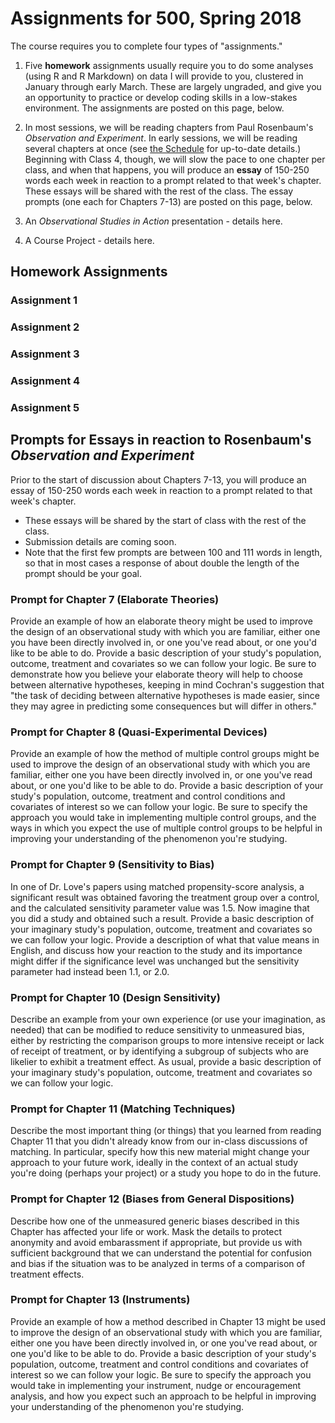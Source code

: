 # Assignments for 500, Spring 2018

The course requires you to complete four types of "assignments." 

1. Five **homework** assignments usually require you to do some analyses (using R and R Markdown) on data I will provide to you, clustered in January through early March. These are largely ungraded, and give you an opportunity to practice or develop coding skills in a low-stakes environment. The assignments are posted on this page, below.

2. In most sessions, we will be reading chapters from Paul Rosenbaum's *Observation and Experiment*. In early sessions, we will be reading several chapters at once (see [the Schedule](https://github.com/THOMASELOVE/500-2018/blob/master/SCHEDULE.md) for up-to-date details.) Beginning with Class 4, though, we will slow the pace to one chapter per class, and when that happens, you will produce an **essay** of 150-250 words each week in reaction to a prompt related to that week's chapter. These essays will be shared with the rest of the class. The essay prompts (one each for Chapters 7-13) are posted on this page, below. 

3. An *Observational Studies in Action* presentation - details here.

4. A Course Project - details here.

## Homework Assignments

### Assignment 1

### Assignment 2

### Assignment 3

### Assignment 4

### Assignment 5

## Prompts for Essays in reaction to Rosenbaum's *Observation and Experiment*

Prior to the start of discussion about Chapters 7-13, you will produce an essay of 150-250 words each week in reaction to a prompt related to that week's chapter.

- These essays will be shared by the start of class with the rest of the class. 
- Submission details are coming soon. 
- Note that the first few prompts are between 100 and 111 words in length, so that in most cases a response of about double the length of the prompt should be your goal.

### Prompt for Chapter 7 (Elaborate Theories)

Provide an example of how an elaborate theory might be used to improve the design of an observational study with which you are familiar, either one you have been directly involved in, or one you've read about, or one you'd like to be able to do. Provide a basic description of your study's population, outcome, treatment and covariates so we can follow your logic. Be sure to demonstrate how you believe your elaborate theory will help to choose between alternative hypotheses, keeping in mind Cochran's suggestion that "the task of deciding between alternative hypotheses is made easier, since they may agree in predicting some consequences but will differ in others."

### Prompt for Chapter 8 (Quasi-Experimental Devices)

Provide an example of how the method of multiple control groups might be used to improve the design of an observational study with which you are familiar, either one you have been directly involved in, or one you've read about, or one you'd like to be able to do. Provide a basic description of your study's population, outcome, treatment and control conditions and covariates of interest so we can follow your logic. Be sure to specify the approach you would take in implementing multiple control groups, and the ways in which you expect the use of multiple control groups to be helpful in improving your understanding of the phenomenon you're studying. 

### Prompt for Chapter 9 (Sensitivity to Bias)

In one of Dr. Love's papers using matched propensity-score analysis, a significant result was obtained favoring the treatment group over a control, and the calculated sensitivity parameter value was 1.5. Now imagine that you did a study and obtained such a result. Provide a basic description of your imaginary study's population, outcome, treatment and covariates so we can follow your logic. Provide a description of what that value means in English, and discuss how your reaction to the study and its importance might differ if the significance level was unchanged but the sensitivity parameter had instead been 1.1, or 2.0.

### Prompt for Chapter 10 (Design Sensitivity)

Describe an example from your own experience (or use your imagination, as needed) that can be modified to reduce sensitivity to unmeasured bias, either by restricting the comparison groups to more intensive receipt or lack of receipt of treatment, or by identifying a subgroup of subjects who are likelier to exhibit a treatment effect. As usual, provide a basic description of your imaginary study's population, outcome, treatment and covariates so we can follow your logic.

### Prompt for Chapter 11 (Matching Techniques)

Describe the most important thing (or things) that you learned from reading Chapter 11 that you didn't already know from our in-class discussions of matching. In particular, specify how this new material might change your approach to your future work, ideally in the context of an actual study you're doing (perhaps your project) or a study you hope to do in the future.

### Prompt for Chapter 12 (Biases from General Dispositions)

Describe how one of the unmeasured generic biases described in this Chapter has affected your life or work. Mask the details to protect anonymity and avoid embarassment if appropriate, but provide us with sufficient background that we can understand the potential for confusion and bias if the situation was to be analyzed in terms of a comparison of treatment effects.

### Prompt for Chapter 13 (Instruments)

Provide an example of how a method described in Chapter 13 might be used to improve the design of an observational study with which you are familiar, either one you have been directly involved in, or one you've read about, or one you'd like to be able to do. Provide a basic description of your study's population, outcome, treatment and control conditions and covariates of interest so we can follow your logic. Be sure to specify the approach you would take in implementing your instrument, nudge or encouragement analysis, and how you expect such an approach to be helpful in improving your understanding of the phenomenon you're studying. 
